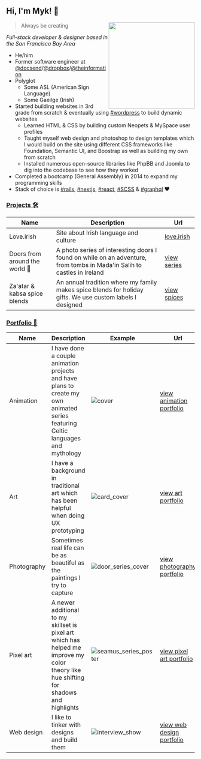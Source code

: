 
<h2>Hi, I'm Myk! 👋</h2>
<img align='right' src="https://user-images.githubusercontent.com/1305776/120902028-e3d3d400-c5f2-11eb-826e-f730c8ee1c4b.png" width="230" />

> Always be creating

_Full-stack developer & designer based in the San Francisco Bay Area_

- He/him
- Former software engineer at [@docsend](https://github.com/docsend)/[@dropbox](https://github.com/dropbox)/[@theinformation](https://theinformation.com)
- Polyglot
  - Some ASL (American Sign Language)
  - Some Gaeilge (Irish)
- Started building websites in 3rd grade from scratch & eventually using [#wordpress](https://github.com/topics/wordpress) to build dynamic websites
  - Learned HTML & CSS by building custom Neopets & MySpace user profiles
  - Taught myself web design and photoshop to design templates which I would build on the site using different CSS frameworks like Foundation, Semantic UI, and Boostrap as well as building my own from scratch
  - Installed numerous open-source libraries like PhpBB and Joomla to dig into the codebase to see how they worked
- Completed a bootcamp (General Assembly) in 2014 to expand my programming skills
- Stack of choice is [#rails](https://github.com/topics/rails), [#nextjs](https://github.com/topics/nextjs), [#react](https://github.com/topics/react), [#SCSS](https://github.com/topics/scss) & [#graphql](https://github.com/topics/graphql) :heart:

### [Projects 🛠️](https://mykklemme.com/projects)

Name | Description | Url
---|--|--
Love.irish | Site about Irish language and culture | [love.irish](https://love.irish)
Doors from around the world 🚪 | A photo series of interesting doors I found on while on an adventure, from tombs in Mada'in Salih to castles in Ireland | [view series](https://mykklemme.com/projects/door-photography-series)
Za'atar & kabsa spice blends | An annual tradition where my family makes spice blends for holiday gifts. We use custom labels I designed | [view spices](https://mykklemme.com/projects)

### [Portfolio 🎨](https://mykklemme.com/portfolio)

Name | Description | Example | Url
---|--|--|--|
Animation | I have done a couple animation projects and have plans to create my own animated series featuring Celtic languages and mythology | ![cover](https://github.com/user-attachments/assets/0b05da05-fd7c-4b11-909c-b94151b96178) | [view animation portfolio](https://mykklemme.com/portfolio)
Art | I have a background in traditional art which has been helpful when doing UX prototyping | ![card_cover](https://github.com/user-attachments/assets/2c8d259b-74a3-46b3-ac17-78bdb6859056) | [view art portfolio](https://mykklemme.com/portfolio) |
Photography | Sometimes real life can be as beautiful as the paintings I try to capture | ![door_series_cover](https://github.com/user-attachments/assets/d13b0b3b-805b-4057-9a84-6c9e0745e3d9) | [view photography portfolio](https://mykklemme.com/portfolio) |
Pixel art | A newer additional to my skillset is pixel art which has helped me improve my color theory like hue shifting for shadows and highlights | ![seamus_series_poster](https://github.com/user-attachments/assets/b8ea1b54-9e47-46d8-837f-31eb9a99b82d) | [view pixel art portfolio](https://mykklemme.com/portfolio) |
Web design | I like to tinker with designs and build them | ![interview_show](https://github.com/user-attachments/assets/9593b8a5-8597-4270-bc7d-9e9b88581569) | [view web design portfolio](https://mykklemme.com/portfolio) | 






<!--
**mklemme/mklemme** is a ✨ _special_ ✨ repository because its `README.md` (this file) appears on your GitHub profile.


Here are some ideas to get you started:


- 🔭 I’m currently working on ...
- 🌱 I’m currently learning ...
- 👯 I’m looking to collaborate on ...
- 🤔 I’m looking for help with ...
- 💬 Ask me about ...
- 📫 How to reach me: ...
- 😄 Pronouns: ...
- ⚡ Fun fact: ...
-->
